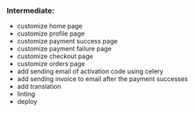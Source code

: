 ### Intermediate:
- customize home page
- customize profile page
- customize payment success page
- customize payment failure page
- customize checkout page
- customize orders page
- add sending email of activation code using celery
- add sending invoice to email after the payment successes
- add translation
- linting
- deploy

